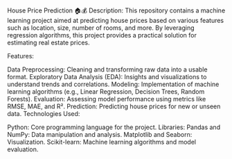 House Price Prediction 🏠💰
Description:
This repository contains a machine learning project aimed at predicting house prices based on various features such as location, size, number of rooms, and more. By leveraging regression algorithms, this project provides a practical solution for estimating real estate prices.

Features:

Data Preprocessing: Cleaning and transforming raw data into a usable format.
Exploratory Data Analysis (EDA): Insights and visualizations to understand trends and correlations.
Modeling: Implementation of machine learning algorithms (e.g., Linear Regression, Decision Trees, Random Forests).
Evaluation: Assessing model performance using metrics like RMSE, MAE, and R².
Prediction: Predicting house prices for new or unseen data.
Technologies Used:

Python: Core programming language for the project.
Libraries:
Pandas and NumPy: Data manipulation and analysis.
Matplotlib and Seaborn: Visualization.
Scikit-learn: Machine learning algorithms and model evaluation.
